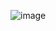 ![image](https://user-images.githubusercontent.com/31981663/205210660-628127c1-1ba6-4384-8018-5010784ee901.png)
